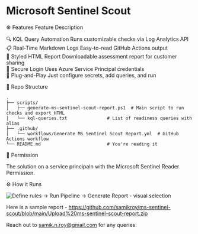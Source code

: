# Microsoft Sentinel Scout

⚙️ Features
Feature	Description

🔍 KQL Query Automation	Runs customizable checks via Log Analytics API <br/>
📋 Real-Time Markdown Logs	Easy-to-read GitHub Actions output <br/>
📄 Styled HTML Report	Downloadable assessment report for customer sharing <br/>
🔐 Secure Login	Uses Azure Service Principal credentials <br/>
🧰 Plug-and-Play	Just configure secrets, add queries, and run <br/>

📁 Repo Structure

```
.
├── scripts/
│   ├── generate-ms-sentinel-scout-report.ps1  # Main script to run checks and export HTML
│   └── kql-queries.txt               # List of readiness queries with alias
├── .github/
│   └── workflows/Generate MS Sentinel Scout Report.yml  # GitHub Actions workflow
└── README.md                         # You're reading it

```

🔐 Permission

The solution on a service principaln with the 
Microsoft Sentinel Reader Permission.

⚙️ How it Runs

![Define rules → Run Pipeline → Generate Report - visual selection](https://github.com/user-attachments/assets/dc4d7578-c57a-4223-b8bb-8d3d1b3012f5)


Here is a sample report - https://github.com/samikroy/ms-sentinel-scout/blob/main/Upload%20ms-sentinel-scout-report.zip

Reach out to samik.n.roy@gmail.com for any queries.
